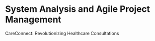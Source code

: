 # System Analysis and Agile Project Management
 CareConnect: Revolutionizing Healthcare Consultations
